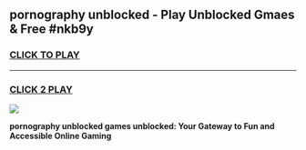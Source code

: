 
## pornography unblocked - Play Unblocked Gmaes & Free #nkb9y
<h3>
<a href="https://news.freeplayer.one?title=pornography_unblocked&ref=26F">CLICK TO PLAY</a></h3>
<hr>

<h3>
<a href="https://news.freeplayer.one?title=pornography_unblocked&ref=26F">CLICK 2 PLAY</a>
  
</h3>

<a href="https://news.freeplayer.one?title=pornography_unblocked&ref=26F/"><img src="https://clearcache.store/games.png"></a>


**pornography unblocked games unblocked: Your Gateway to Fun and Accessible Online Gaming**
